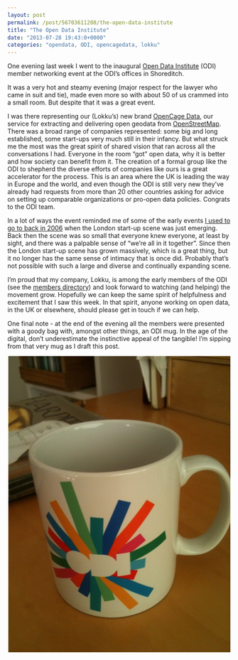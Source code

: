 ```yaml
---
layout: post
permalink: /post/56703611208/the-open-data-institute
title: "The Open Data Institute"
date: "2013-07-28 19:43:0+0000"
categories: "opendata, ODI, opencagedata, lokku"
---
```

One evening last week I went to the inaugural <a href="http://www.theodi.org/">Open Data Institute</a> (ODI) member networking event at the ODI&rsquo;s offices in Shoreditch.


It was a very hot and steamy evening (major respect for the lawyer who came in suit and tie), made even more so with about 50 of us crammed into a small room. But despite that it was a great event.


I was there representing our (Lokku&rsquo;s) new brand <a href="http://www.opencagedata.com">OpenCage Data</a>, our service for extracting and delivering open geodata from <a href="http://www.openstreetmap.org">OpenStreetMap</a>.  There was a broad range of companies represented: some big and long established, some start-ups very much still in their infancy. But what struck me the most was the great spirit of shared vision that ran across all the conversations I had. Everyone in the room &ldquo;got&rdquo; open data, why it is better and how society can benefit from it. The creation of a formal group like the ODI to shepherd the diverse efforts of companies like ours is a great accelerator for the process. This is an area where the UK is leading the way in Europe and the world, and even though the ODI is still very new they&rsquo;ve already had requests from more than 20 other countries asking for advice on setting up comparable organizations or pro-open data policies. Congrats to the ODI team.


In a lot of ways the event reminded me of some of the early events <a href="http://techcrunch.com/2006/09/27/internet-peeps-dinner/">I used to go to back in 2006</a> when the London start-up scene was just emerging. Back then the scene was so small that everyone knew everyone, at least by sight, and there was a palpable sense of &ldquo;we&rsquo;re all in it together&rdquo;. Since then the London start-up scene has grown massively, which is a great thing, but it no longer has the same sense of intimacy that is once did. Probably that&rsquo;s not possible with such a large and diverse and continually expanding scene.


I&rsquo;m proud that my company, Lokku, is among the early members of the ODI (see the <a href="http://directory.theodi.org/members">members directory</a>) and look forward to watching (and helping) the movement grow. Hopefully we can keep the same spirit of helpfulness and excitement that I saw this week. In that spirit, anyone working on open data, in the UK or elsewhere, should please get in touch if we can help.


One final note - at the end of the evening all the members were presented with a goody bag with, amongst other things, an ODI mug. In the age of the digital, don&rsquo;t underestimate the instinctive appeal of the tangible! I&rsquo;m sipping from that very mug as I draft this post.


<center><img alt="image" src="/img/blog/mqnofhOwHp1qz4rgp.jpg"/></center>
